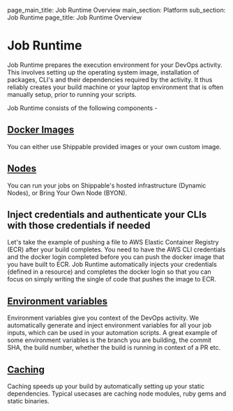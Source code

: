 page_main_title: Job Runtime Overview
main_section: Platform
sub_section: Job Runtime
page_title: Job Runtime Overview

# Job Runtime

Job Runtime prepares the execution environment for your DevOps activity. This involves setting up the operating system image, installation of packages, CLI's and their dependencies required by the activity. It thus reliably creates your build machine
or your laptop environment that is often manually setup, prior to running your scripts.

Job Runtime consists of the following components -

## [Docker Images](/platform/machine-images-overview)
You can either use Shippable provided images or your own custom image.

## [Nodes](/platform/job-runtime-nodes)
You can run your jobs on Shippable's hosted infrastructure (Dynamic Nodes), or Bring Your Own Node (BYON).

## Inject credentials and authenticate your CLIs with those credentials if needed
Let's take the example of pushing a file to AWS Elastic Container Registry (ECR) after your build completes.
You need to have the AWS CLI credentials and the docker login completed before you can push the docker image that you have
built to ECR. Job Runtime automatically injects your credentials (defined in a resource) and completes the docker login so
that you can focus on simply writing the single of code that pushes the image to ECR.  

## [Environment variables](/platform/job-runtime-environment-variables)
Environment variables give you context of the DevOps activity. We automatically generate and inject environment variables for all your job inputs, which can be used in your automation scripts. A great example of some environment variables is the branch you are building, the commit SHA, the build number, whether the build is running in context of a PR etc.

## [Caching](/platform/job-runtime-caching)
Caching speeds up your build by automatically setting up your static dependencies. Typical usecases are caching node modules,
ruby gems and static binaries.
